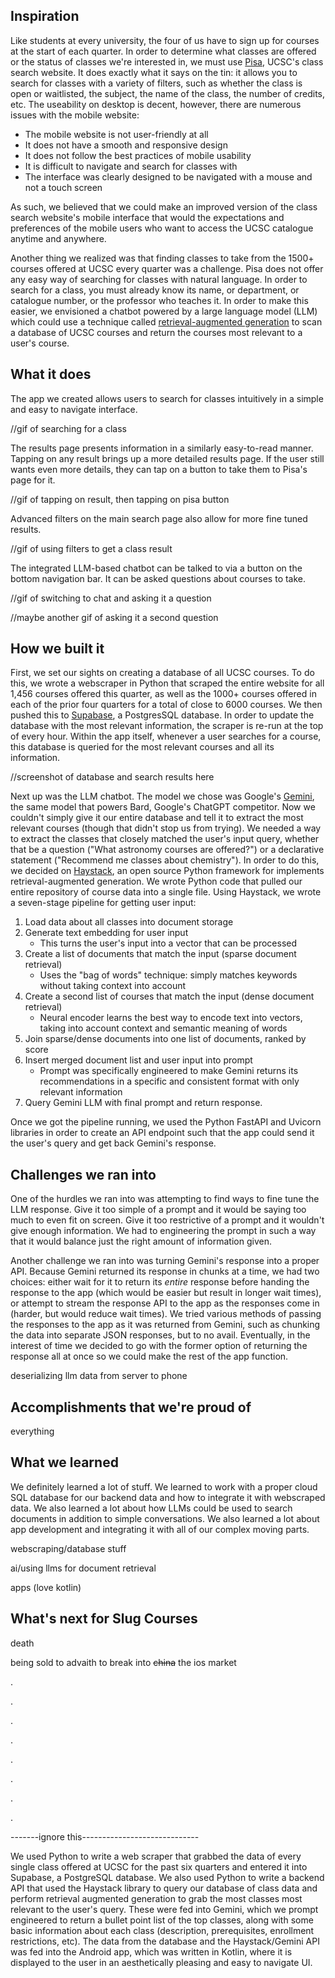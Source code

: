 ## Inspiration

Like students at every university, the four of us have to sign up for courses at the start of each quarter. In order to determine what classes are offered or the status of classes we're interested in, we must use [Pisa](https://pisa.ucsc.edu/class_search/), UCSC's class search website. It does exactly what it says on the tin: it allows you to search for classes with a variety of filters, such as whether the class is open or waitlisted, the subject, the name of the class, the number of credits, etc. The useability on desktop is decent, however, there are numerous issues with the mobile website:


* The mobile website is not user-friendly at all
* It does not have a smooth and responsive design
* It does not follow the best practices of mobile usability
* It is difficult to navigate and search for classes with
* The interface was clearly designed to be navigated with a mouse and not a touch screen


As such, we believed that we could make an improved version of the class search website's mobile interface that would the expectations and preferences of the mobile users who want to access the UCSC catalogue anytime and anywhere. 

Another thing we realized was that finding classes to take from the 1500+ courses offered at UCSC every quarter was a challenge. Pisa does not offer any easy way of searching for classes with natural language. In order to search for a class, you must already know its name, or department, or catalogue number, or the professor who teaches it. In order to make this easier, we envisioned a chatbot powered by a large language model (LLM) which could use a technique called [retrieval-augmented generation](https://blogs.nvidia.com/blog/what-is-retrieval-augmented-generation/) to scan a database of UCSC courses and return the courses most relevant to a user's course. 


## What it does

The app we created allows users to search for classes intuitively in a simple and easy to navigate interface.

//gif of searching for a class

The results page presents information in a similarly easy-to-read manner. Tapping on any result brings up a more detailed results page. If the user still wants even more details, they can tap on a button to take them to Pisa's page for it.

//gif of tapping on result, then tapping on pisa button

Advanced filters on the main search page also allow for more fine tuned results.

//gif of using filters to get a class result

The integrated LLM-based chatbot can be talked to via a button on the bottom navigation bar. It can be asked questions about courses to take.

//gif of switching to chat and asking it a question

//maybe another gif of asking it a second question








## How we built it

First, we set our sights on creating a database of all UCSC courses. To do this, we wrote a webscraper in Python that scraped the entire website for all 1,456 courses offered this quarter, as well as the 1000+ courses offered in each of the prior four quarters for a total of close to 6000 courses. We then pushed this to [Supabase](https://supabase.com/), a PostgresSQL database. In order to update the database with the most relevant information, the scraper is re-run at the top of every hour. Within the app itself, whenever a user searches for a course, this database is queried for the most relevant courses and all its information. 

//screenshot of database and search results here

Next up was the LLM chatbot. The model we chose was Google's [Gemini](https://blog.google/technology/ai/google-gemini-ai/), the same model that powers Bard, Google's ChatGPT competitor. Now we couldn't simply give it our entire database and tell it to extract the most relevant courses (though that didn't stop us from trying). We needed a way to extract the classes that closely matched the user's input query, whether that be a question ("What astronomy courses are offered?") or a declarative statement ("Recommend me classes about chemistry"). In order to do this, we decided on [Haystack](https://haystack.deepset.ai/), an open source Python framework for implements retrieval-augmented generation. We wrote Python code that pulled our entire repository of course data into a single file. Using Haystack, we wrote a seven-stage pipeline for getting user input:

1. Load data about all classes into document storage 
2. Generate text embedding for user input
    * This turns the user's input into a vector that can be processed 
3. Create a list of documents that match the input (sparse document retrieval) 
    * Uses the "bag of words" technique: simply matches keywords without taking context into account
4. Create a second list of courses that match the input (dense document retrieval) 
    * Neural encoder learns the best way to encode text into vectors, taking into account context and semantic meaning of words
5. Join sparse/dense documents into one list of documents, ranked by score
6. Insert merged document list and user input into prompt
    * Prompt was specifically engineered to make Gemini returns its recommendations in a specific and consistent format with only relevant information
7. Query Gemini LLM with final prompt and return response. 

Once we got the pipeline running, we used the Python FastAPI and Uvicorn libraries in order to create an API endpoint such that the app could send it the user's query and get back Gemini's response. 


## Challenges we ran into

One of the hurdles we ran into was attempting to find ways to fine tune the LLM response. Give it too simple of a prompt and it would be saying too much to even fit on screen. Give it too restrictive of a prompt and it wouldn't give enough information. We had to engineering the prompt in such a way that it would balance just the right amount of information given.

Another challenge we ran into was turning Gemini's response into a proper API. Because Gemini returned its response in chunks at a time, we had two choices: either wait for it to return its *entire* response before handing the response to the app (which would be easier but result in longer wait times), or attempt to stream the response API to the app as the responses come in (harder, but would reduce wait times). We tried various methods of passing the responses to the app as it was returned from Gemini, such as chunking the data into separate JSON responses, but to no avail. Eventually, in the interest of time we decided to go with the former option of returning the response all at once so we could make the rest of the app function. 

deserializing llm data from server to phone

## Accomplishments that we're proud of

everything

## What we learned

We definitely learned a lot of stuff. We learned to work with a proper cloud SQL database for our backend data and how to integrate it with webscraped data. We also learned a lot about how LLMs could be used to search documents in addition to simple conversations. We also learned a lot about app development and integrating it with all of our complex moving parts. 

webscraping/database stuff

ai/using llms for document retrieval

apps (love kotlin)


## What's next for Slug Courses

death

being sold to advaith to break into ~~china~~ the ios market

.

.

.

.

.

.

.

.

-------ignore this-----------------------------


We used Python to write a web scraper that grabbed the data of every single class offered at UCSC for the past six quarters and entered it into Supabase, a PostgreSQL database. We also used Python to write a backend API that used the Haystack library to query our database of class data and perform retrieval augmented generation to grab the most classes most relevant to the user's query. These were fed into Gemini, which we prompt engineered to return a bullet point list of the top classes, along with some basic information about each class (description, prerequisites, enrollment restrictions, etc). The data from the database and the Haystack/Gemini API was fed into the Android app, which was written in Kotlin, where it is displayed to the user in an aesthetically pleasing and easy to navigate UI.